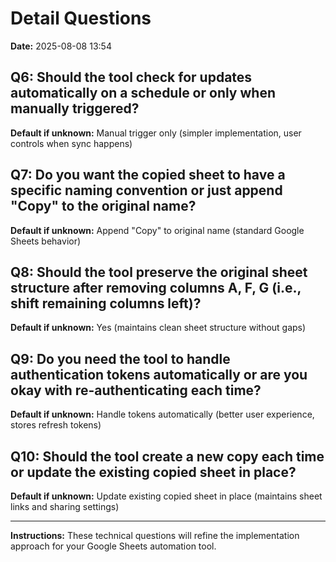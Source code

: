# Detail Questions

**Date:** 2025-08-08 13:54  

## Q6: Should the tool check for updates automatically on a schedule or only when manually triggered?
**Default if unknown:** Manual trigger only (simpler implementation, user controls when sync happens)

## Q7: Do you want the copied sheet to have a specific naming convention or just append "Copy" to the original name?
**Default if unknown:** Append "Copy" to original name (standard Google Sheets behavior)

## Q8: Should the tool preserve the original sheet structure after removing columns A, F, G (i.e., shift remaining columns left)?
**Default if unknown:** Yes (maintains clean sheet structure without gaps)

## Q9: Do you need the tool to handle authentication tokens automatically or are you okay with re-authenticating each time?
**Default if unknown:** Handle tokens automatically (better user experience, stores refresh tokens)

## Q10: Should the tool create a new copy each time or update the existing copied sheet in place?
**Default if unknown:** Update existing copied sheet in place (maintains sheet links and sharing settings)

---

**Instructions:** These technical questions will refine the implementation approach for your Google Sheets automation tool.